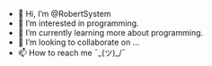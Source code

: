 - 👋 Hi, I’m @RobertSystem
- 👀 I’m interested in programming.
- 🌱 I’m currently learning more about programming. 
- 💞️ I’m looking to collaborate on ...
- 📫 How to reach me ¯\_(ツ)_/¯

<!---
RobertSystem/RobertSystem is a ✨ special ✨ repository because its `README.md` (this file) appears on your GitHub profile.
You can click the Preview link to take a look at your changes.
--->
